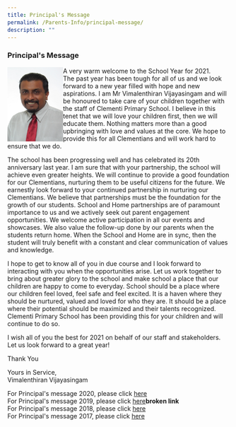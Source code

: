 ```yaml
---
title: Principal's Message
permalink: /Parents-Info/principal-message/
description: ""
---
```

### Principal's Message

<img src="/images/principal%20message.jpg" 
     style="width:25%" align=left>
		 
A very warm welcome to the School Year for 2021.<br>
The past year has been tough for all of us and we look forward to a new year filled with hope and new aspirations. I am Mr Vimalenthiran Vijayasingam and will be honoured to take care of your children together with the staff of Clementi Primary School. I believe in this tenet that we will love your children first, then we will educate them. Nothing matters more than a good upbringing with love and values at the core. We hope to provide this for all Clementians and will work hard to ensure that we do.

The school has been progressing well and has celebrated its 20th anniversary last year. I am sure that with your partnership, the school will achieve even greater heights. We will continue to provide a good foundation for our Clementians, nurturing them to be useful citizens for the future. We earnestly look forward to your continued partnership in nurturing our Clementians. We believe that partnerships must be the foundation for the growth of our students. School and Home partnerships are of paramount importance to us and we actively seek out parent engagement opportunities. We welcome active participation in all our events and showcases. We also value the follow-up done by our parents when the students return home. When the School and Home are in sync, then the student will truly benefit with a constant and clear communication of values and knowledge.

I hope to get to know all of you in due course and I look forward to interacting with you when the opportunities arise. Let us work together to bring about greater glory to the school and make school a place that our children are happy to come to everyday. School should be a place where our children feel loved, feel safe and feel excited. It is a haven where they should be nurtured, valued and loved for who they are. It should be a place where their potential should be maximized and their talents recognized. Clementi Primary School has been providing this for your children and will continue to do so.

I wish all of you the best for 2021 on behalf of our staff and stakeholders. Let us look forward to a great year!

Thank You

Yours in Service, <br>
Vimalenthiran Vijayasingam

For Principal's message 2020, please click [here](/files/P%20message%202020.pdf) <Br>
For Principal's message 2019, please click [here](https://clementipri.moe.edu.sg/qql/slot/u154/About%20Us/Principals%20Message/P/'s%20message%202019.pdf)**broken link** <br>
For Principal's message 2018, please click [here](/files/Principals%20message%202018.pdf) <br>
For Principal's message 2017, please click [here](/files/P's%20message%202017.pdf)